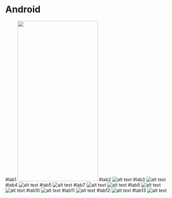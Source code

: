 # Android
#lab1
<img src="lab1/execute.jpg" width="250" height="500">
#lab2
![alt text](lab2/execute.jpg?raw=true)
#lab3
![alt text](lab3/execute.jpg?raw=true)
#lab4
![alt text](lab4/execute.jpg?raw=true)
#lab5
![alt text](lab5/execute.jpg?raw=true)
#lab7
![alt text](lab7/execute.jpg?raw=true)
![alt text](lab7/execute1.jpg?raw=true)
#lab8
![alt text](lab8/execute.jpg?raw=true)
![alt text](lab8_2/execute.jpg?raw=true)
#lab10
![alt text](lab10/execute.jpg?raw=true)
#lab11
![alt text](lab11/execute.jpg?raw=true)
#lab12
![alt text](lab12/execute.jpg?raw=true)
#lab13
![alt text](lab13/execute.jpg?raw=true)
